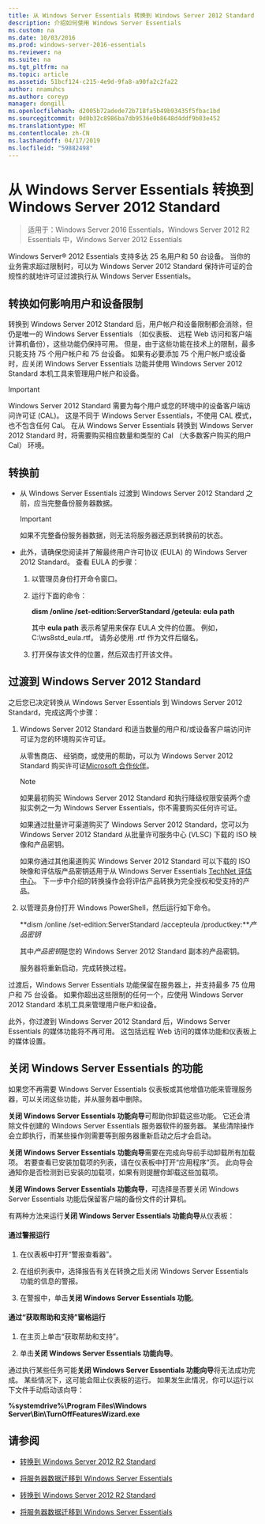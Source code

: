 ```yaml
---
title: 从 Windows Server Essentials 转换到 Windows Server 2012 Standard
description: 介绍如何使用 Windows Server Essentials
ms.custom: na
ms.date: 10/03/2016
ms.prod: windows-server-2016-essentials
ms.reviewer: na
ms.suite: na
ms.tgt_pltfrm: na
ms.topic: article
ms.assetid: 51bcf124-c215-4e9d-9fa8-a90fa2c2fa22
author: nnamuhcs
ms.author: coreyp
manager: dongill
ms.openlocfilehash: d2005b72adede72b718fa5b49b93435f5fbac1bd
ms.sourcegitcommit: 0d0b32c8986ba7db9536e0b8648d4ddf9b03e452
ms.translationtype: MT
ms.contentlocale: zh-CN
ms.lasthandoff: 04/17/2019
ms.locfileid: "59882498"
---
```

# <a name="transition-from-windows-server-essentials-to-windows-server-2012-standard"></a>从 Windows Server Essentials 转换到 Windows Server 2012 Standard

>适用于：Windows Server 2016 Essentials，Windows Server 2012 R2 Essentials 中，Windows Server 2012 Essentials

 Windows Server® 2012 Essentials 支持多达 25 名用户和 50 台设备。 当你的业务需求超过限制时，可以为 Windows Server 2012 Standard 保持许可证的合规性的就地许可证过渡执行从 Windows Server Essentials。  
  
## <a name="how-the-transition-affects-user-and-device-limits"></a>转换如何影响用户和设备限制  
 转换到 Windows Server 2012 Standard 后，用户帐户和设备限制都会消除，但仍是唯一的 Windows Server Essentials （如仪表板、 远程 Web 访问和客户端计算机备份），这些功能仍保持可用。 但是，由于这些功能在技术上的限制，最多只能支持 75 个用户帐户和 75 台设备。 如果有必要添加 75 个用户帐户或设备时，应关闭 Windows Server Essentials 功能并使用 Windows Server 2012 Standard 本机工具来管理用户帐户和设备。  
  
> [!IMPORTANT]
>   Windows Server 2012 Standard 需要为每个用户或您的环境中的设备客户端访问许可证 (CAL)。 这是不同于 Windows Server Essentials，不使用 CAL 模式，也不包含任何 Cal。  在从 Windows Server Essentials 转换到 Windows Server 2012 Standard 时，将需要购买相应数量和类型的 Cal （大多数客户购买的用户 Cal） 环境。  
  
## <a name="before-the-transition"></a>转换前  
  
-   从 Windows Server Essentials 过渡到 Windows Server 2012 Standard 之前，应当完整备份服务器数据。  
  
    > [!IMPORTANT]
    >  如果不完整备份服务器数据，则无法将服务器还原到转换前的状态。  
  
-   此外，请确保您阅读并了解最终用户许可协议 (EULA) 的 Windows Server 2012 Standard。 查看 EULA 的步骤：  
  
    1.  以管理员身份打开命令窗口。  
  
    2.  运行下面的命令：  
  
         **dism /online /set-edition:ServerStandard /geteula: eula path**  
  
         其中 **eula path** 表示希望用来保存 EULA 文件的位置。 例如，C:\ws8std_eula.rtf。  请务必使用 .rtf 作为文件后缀名。  
  
    3.  打开保存该文件的位置，然后双击打开该文件。  
  
## <a name="transition-to--windows-server-2012-standard"></a>过渡到 Windows Server 2012 Standard  
 之后您已决定转换从 Windows Server Essentials 到 Windows Server 2012 Standard，完成这两个步骤：  
  
1.  Windows Server 2012 Standard 和适当数量的用户和/或设备客户端访问许可证为您的环境购买许可证。  
  
     从零售商店、 经销商，或使用的帮助，可以为 Windows Server 2012 Standard 购买许可证[Microsoft 合作伙伴](https://pinpoint.microsoft.com/SelectCulture.aspx)。  
  
    > [!NOTE]
    >  如果最初购买 Windows Server 2012 Standard 和执行降级权限安装两个虚拟实例之一为 Windows Server Essentials，你不需要购买任何许可证。  
    >   
    >  如果通过批量许可渠道购买了 Windows Server 2012 Standard，您可以为 Windows Server 2012 Standard 从批量许可服务中心 (VLSC) 下载的 ISO 映像和产品密钥。  
    >   
    >  如果你通过其他渠道购买 Windows Server 2012 Standard 可以下载的 ISO 映像和评估版产品密钥适用于从 Windows Server Essentials [TechNet 评估中心](https://technet.microsoft.com/evalcenter/jj659306.aspx)。 下一步中介绍的转换操作会将评估产品转换为完全授权和受支持的产品。  
  
2.  以管理员身份打开 Windows PowerShell，然后运行如下命令。  
  
     **dism /online /set-edition:ServerStandard /accepteula /productkey:***产品密钥*  
  
     其中*产品密钥*是您的 Windows Server 2012 Standard 副本的产品密钥。  
  
     服务器将重新启动，完成转换过程。  
  
 过渡后，Windows Server Essentials 功能保留在服务器上，并支持最多 75 位用户和 75 台设备。 如果你超出这些限制的任何一个，应使用 Windows Server 2012 Standard 本机工具来管理用户帐户和设备。  
  
 此外，你过渡到 Windows Server 2012 Standard 后，Windows Server Essentials 的媒体功能将不再可用。 这包括远程 Web 访问的媒体功能和仪表板上的媒体设置。  
  
## <a name="turn-off--windows-server-essentials-features"></a>关闭 Windows Server Essentials 的功能  
 如果您不再需要 Windows Server Essentials 仪表板或其他增值功能来管理服务器，可以关闭这些功能，并从服务器中删除。  
  
 **关闭 Windows Server Essentials 功能向导**可帮助你卸载这些功能。 它还会清除文件创建的 Windows Server Essentials 服务器软件的服务器。  某些清除操作会立即执行，而某些操作则需要等到服务器重新启动之后才会启动。  
  
 **关闭 Windows Server Essentials 功能向导**需要在完成向导前手动卸载所有加载项。 若要查看已安装加载项的列表，请在仪表板中打开“应用程序”页。 此向导会通知你是否检测到已安装的加载项，如果有则提醒你卸载这些加载项。  
  
 **关闭 Windows Server Essentials 功能向导**，可选择是否要关闭 Windows Server Essentials 功能后保留客户端的备份文件的计算机。  
  
 有两种方法来运行**关闭 Windows Server Essentials 功能向导**从仪表板：  
  
#### <a name="from-the-alert"></a>通过警报运行  
  
1.  在仪表板中打开“警报查看器”。  
  
2.  在组织列表中，选择报告有关在转换之后关闭 Windows Server Essentials 功能的信息的警报。  
  
3.  在警报中，单击**关闭 Windows Server Essentials 功能**。  
  
#### <a name="from-the-get-help-and-support-pane"></a>通过“获取帮助和支持”窗格运行  
  
1.  在主页上单击“获取帮助和支持”。  
  
2.  单击**关闭 Windows Server Essentials 功能向导**。  
  
 通过执行某些任务可能**关闭 Windows Server Essentials 功能向导**将无法成功完成。 某些情况下，这可能会阻止仪表板的运行。 如果发生此情况，你可以运行以下文件手动启动该向导：  
  
 **%systemdrive%\Program Files\Windows Server\Bin\TurnOffFeaturesWizard.exe**  
  
## <a name="see-also"></a>请参阅  
  

-   [转换到 Windows Server 2012 R2 Standard](Transition-from-Windows-Server-2012-R2-Essentials-to-Windows-Server-2012-R2-Standard.md)  
  
-   [将服务器数据迁移到 Windows Server Essentials](Migrate-Server-Data-to-Windows-Server-Essentials.md)

-   [转换到 Windows Server 2012 R2 Standard](../migrate/Transition-from-Windows-Server-2012-R2-Essentials-to-Windows-Server-2012-R2-Standard.md)  
  
-   [将服务器数据迁移到 Windows Server Essentials](../migrate/Migrate-Server-Data-to-Windows-Server-Essentials.md)

